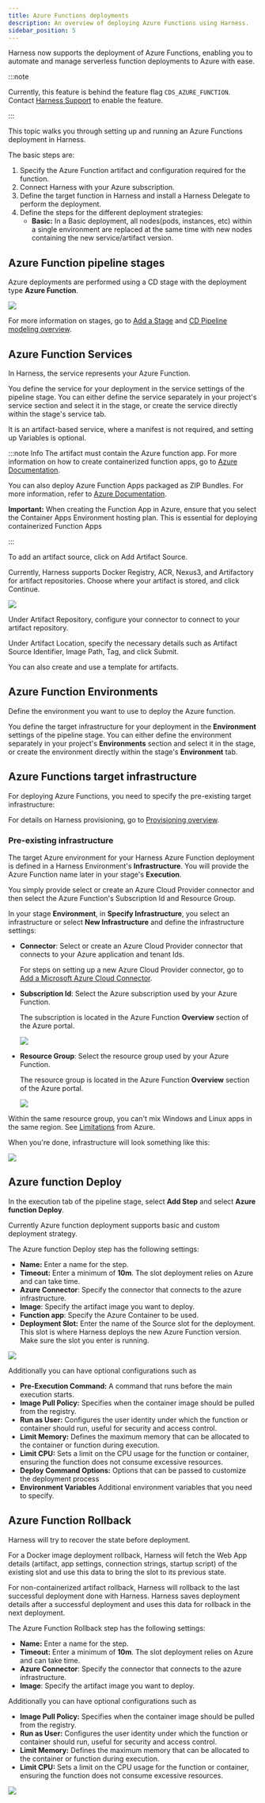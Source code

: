 ```yaml
---
title: Azure Functions deployments
description: An overview of deploying Azure Functions using Harness.
sidebar_position: 5
---
```


Harness now supports the deployment of Azure Functions, enabling you to automate and manage serverless function deployments to Azure with ease. 

:::note

Currently, this feature is behind the feature flag `CDS_AZURE_FUNCTION`. Contact [Harness Support](mailto:support@harness.io) to enable the feature.

:::

This topic walks you through setting up and running an Azure Functions deployment in Harness.

The basic steps are:

1. Specify the Azure Function artifact and configuration required for the function.
2. Connect Harness with your Azure subscription.
3. Define the target function in Harness and install a Harness Delegate to perform the deployment.
4. Define the steps for the different deployment strategies:
	- **Basic:** In a Basic deployment, all nodes(pods, instances, etc) within a single environment are replaced at the same time with new nodes containing the new service/artifact version.

## Azure Function pipeline stages

Azure deployments are performed using a CD stage with the deployment type **Azure Function**.

![](static/azure-functions-1.png)

For more information on stages, go to [Add a Stage](/docs/platform/pipelines/add-a-stage) and [CD Pipeline modeling overview](/docs/continuous-delivery/get-started/cd-pipeline-modeling-overview).

## Azure Function Services

In Harness, the service represents your Azure Function.

You define the service for your deployment in the service settings of the pipeline stage. You can either define the service separately in your project's service section and select it in the stage, or create the service directly within the stage's service tab.

It is an artifact-based service, where a manifest is not required, and setting up Variables is optional.

:::note Info
The artifact must contain the Azure function app. For more information on how to create containerized function apps, go to [Azure Documentation](https://learn.microsoft.com/en-us/azure/azure-functions/functions-how-to-custom-container?tabs=core-tools%2Cacr%2Cazure-cli2%2Cazure-cli&pivots=azure-functions).

You can also deploy Azure Function Apps packaged as ZIP Bundles. For more information, refer to [Azure Documentation](https://learn.microsoft.com/en-us/azure/azure-functions/functions-deployment-technologies?tabs=windows#zip-deploy).

**Important:** When creating the Function App in Azure, ensure that you select the Container Apps Environment hosting plan. This is essential for deploying containerized Function Apps

:::

To add an artifact source, click on Add Artifact Source.

Currently, Harness supports Docker Registry, ACR, Nexus3, and Artifactory for artifact repositories. Choose where your artifact is stored, and click Continue.

![](static/azure-functions-2.png)

Under Artifact Repository, configure your connector to connect to your artifact repository.

Under Artifact Location, specify the necessary details such as Artifact Source Identifier, Image Path, Tag, and click Submit.

You can also create and use a template for artifacts.

## Azure Function Environments 

Define the environment you want to use to deploy the Azure function.

You define the target infrastructure for your deployment in the **Environment** settings of the pipeline stage. You can either define the environment separately in your project's **Environments** section and select it in the stage, or create the environment directly within the stage's **Environment** tab.

## Azure Functions target infrastructure

For deploying Azure Functions, you need to specify the pre-existing target infrastructure:

For details on Harness provisioning, go to [Provisioning overview](/docs/continuous-delivery/cd-infrastructure/provisioning-overview).

### Pre-existing infrastructure

The target Azure environment for your Harness Azure Function deployment is defined in a Harness Environment's **Infrastructure**. You will provide the Azure Function name later in your stage's **Execution**.

You simply provide select or create an Azure Cloud Provider connector and then select the Azure Function's Subscription Id and Resource Group.

In your stage **Environment**, in **Specify Infrastructure**, you select an infrastructure or select **New Infrastructure** and define the infrastructure settings:

- **Connector**: Select or create an Azure Cloud Provider connector that connects to your Azure application and tenant Ids.

  For steps on setting up a new Azure Cloud Provider connector, go to [Add a Microsoft Azure Cloud Connector](/docs/platform/connectors/cloud-providers/add-a-microsoft-azure-connector).
- **Subscription Id**: Select the Azure subscription used by your Azure Function.
  
  The subscription is located in the Azure Function **Overview** section of the Azure portal.
  
  ![](static/azure-web-apps-tutorial-160.png)

- **Resource Group**: Select the resource group used by your Azure Function.
  
  The resource group is located in the Azure Function **Overview** section of the Azure portal.
  
  ![](static/azure-web-apps-tutorial-161.png)

Within the same resource group, you can't mix Windows and Linux apps in the same region. See [Limitations](https://docs.microsoft.com/en-us/azure/app-service/overview#limitations) from Azure.

When you're done, infrastructure will look something like this:

![](static/azure-functions-6.png)

## Azure function Deploy

In the execution tab of the pipeline stage, select **Add Step** and select **Azure function Deploy**.

Currently Azure function deployment supports basic and custom deployment strategy.

The Azure function Deploy step has the following settings:

 * **Name:** Enter a name for the step.
 * **Timeout:** Enter a minimum of **10m**. The slot deployment relies on Azure and can take time.
 * **Azure Connector**: Specify the connector that connects to the azure infrastructure.
 * **Image**: Specify the artifact image you want to deploy.
 * **Function app**: Specify the Azure Container to be used.
 * **Deployment Slot:** Enter the name of the Source slot for the deployment. This slot is where Harness deploys the new Azure Function version. Make sure the slot you enter is running.

![](static/azure-functions-5.png)

Additionally you can have optional configurations such as 
* **Pre-Execution Command:** A command that runs before the main execution starts.
* **Image Pull Policy:** Specifies when the container image should be pulled from the registry.
* **Run as User:** Configures the user identity under which the function or container should run, useful for security and access control.
* **Limit Memory:** Defines the maximum memory that can be allocated to the container or function during execution.
* **Limit CPU:** Sets a limit on the CPU usage for the function or container, ensuring the function does not consume excessive resources.
* **Deploy Command Options:** Options that can be passed to customize the deployment process
* **Environment Variables** Additional environment variables that you need to specify.

## Azure Function Rollback

Harness will try to recover the state before deployment.

For a Docker image deployment rollback, Harness will fetch the Web App details (artifact, app settings, connection strings, startup script) of the existing slot and use this data to bring the slot to its previous state.

For non-containerized artifact rollback, Harness will rollback to the last successful deployment done with Harness. Harness saves deployment details after a successful deployment and uses this data for rollback in the next deployment.

The Azure Function Rollback step has the following settings:

 * **Name:** Enter a name for the step.
 * **Timeout:** Enter a minimum of **10m**. The slot deployment relies on Azure and can take time.
 * **Azure Connector**: Specify the connector that connects to the azure infrastructure.
 * **Image**: Specify the artifact image you want to deploy.

Additionally you can have optional configurations such as 

 * **Image Pull Policy:** Specifies when the container image should be pulled from the registry.
* **Run as User:** Configures the user identity under which the function or container should run, useful for security and access control.
* **Limit Memory:** Defines the maximum memory that can be allocated to the container or function during execution.
* **Limit CPU:** Sets a limit on the CPU usage for the function or container, ensuring the function does not consume excessive resources.

![](static/azure-functions-7.png)